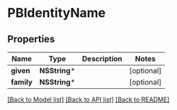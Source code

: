 # PBIdentityName

## Properties
Name | Type | Description | Notes
------------ | ------------- | ------------- | -------------
**given** | **NSString*** |  | [optional] 
**family** | **NSString*** |  | [optional] 

[[Back to Model list]](../README.md#documentation-for-models) [[Back to API list]](../README.md#documentation-for-api-endpoints) [[Back to README]](../README.md)


